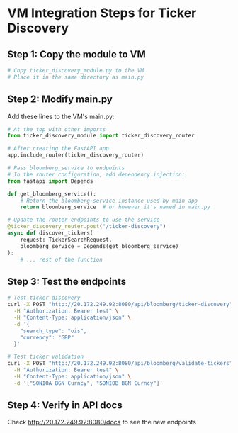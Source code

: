 # VM Integration Steps for Ticker Discovery

## Step 1: Copy the module to VM

```powershell
# Copy ticker_discovery_module.py to the VM
# Place it in the same directory as main.py
```

## Step 2: Modify main.py

Add these lines to the VM's main.py:

```python
# At the top with other imports
from ticker_discovery_module import ticker_discovery_router

# After creating the FastAPI app
app.include_router(ticker_discovery_router)

# Pass bloomberg_service to endpoints
# In the router configuration, add dependency injection:
from fastapi import Depends

def get_bloomberg_service():
    # Return the bloomberg service instance used by main app
    return bloomberg_service  # or however it's named in main.py

# Update the router endpoints to use the service
@ticker_discovery_router.post("/ticker-discovery")
async def discover_tickers(
    request: TickerSearchRequest, 
    bloomberg_service = Depends(get_bloomberg_service)
):
    # ... rest of the function
```

## Step 3: Test the endpoints

```bash
# Test ticker discovery
curl -X POST "http://20.172.249.92:8080/api/bloomberg/ticker-discovery" \
  -H "Authorization: Bearer test" \
  -H "Content-Type: application/json" \
  -d '{
    "search_type": "ois",
    "currency": "GBP"
  }'

# Test ticker validation
curl -X POST "http://20.172.249.92:8080/api/bloomberg/validate-tickers" \
  -H "Authorization: Bearer test" \
  -H "Content-Type: application/json" \
  -d '["SONIOA BGN Curncy", "SONIOB BGN Curncy"]'
```

## Step 4: Verify in API docs

Check http://20.172.249.92:8080/docs to see the new endpoints
